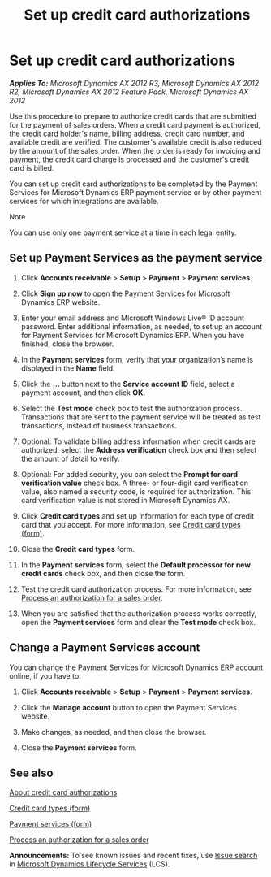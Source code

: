 ﻿---
title: Set up credit card authorizations
TOCTitle: Set up credit card authorizations
ms:assetid: fc467642-c6b1-47eb-8c4f-3db106e58046
ms:mtpsurl: https://technet.microsoft.com/en-us/library/Gg243306(v=AX.60)
ms:contentKeyID: 36060090
ms.date: 04/18/2014
mtps_version: v=AX.60
f1_keywords:
- Discover
- verification
- address
- capture
- authorization
- credit card
- authorizations
- authorize
- credit cards
- American Express
- AmEx
- MasterCard
- captures
- card value
- security code
- security codes
- Visa
- payment services
- payment service
---

# Set up credit card authorizations 


_**Applies To:** Microsoft Dynamics AX 2012 R3, Microsoft Dynamics AX 2012 R2, Microsoft Dynamics AX 2012 Feature Pack, Microsoft Dynamics AX 2012_

Use this procedure to prepare to authorize credit cards that are submitted for the payment of sales orders. When a credit card payment is authorized, the credit card holder's name, billing address, credit card number, and available credit are verified. The customer's available credit is also reduced by the amount of the sales order. When the order is ready for invoicing and payment, the credit card charge is processed and the customer's credit card is billed.

You can set up credit card authorizations to be completed by the Payment Services for Microsoft Dynamics ERP payment service or by other payment services for which integrations are available.


> [!NOTE]
> <P>You can use only one payment service at a time in each legal entity.</P>



## Set up Payment Services as the payment service

1.  Click **Accounts receivable** \> **Setup** \> **Payment** \> **Payment services**.

2.  Click **Sign up now** to open the Payment Services for Microsoft Dynamics ERP website.

3.  Enter your email address and Microsoft Windows Live® ID account password. Enter additional information, as needed, to set up an account for Payment Services for Microsoft Dynamics ERP. When you have finished, close the browser.

4.  In the **Payment services** form, verify that your organization’s name is displayed in the **Name** field.

5.  Click the **…** button next to the **Service account ID** field, select a payment account, and then click **OK**.

6.  Select the **Test mode** check box to test the authorization process. Transactions that are sent to the payment service will be treated as test transactions, instead of business transactions.

7.  Optional: To validate billing address information when credit cards are authorized, select the **Address verification** check box and then select the amount of detail to verify.

8.  Optional: For added security, you can select the **Prompt for card verification value** check box. A three- or four-digit card verification value, also named a security code, is required for authorization. This card verification value is not stored in Microsoft Dynamics AX.

9.  Click **Credit card types** and set up information for each type of credit card that you accept. For more information, see [Credit card types (form)](https://technet.microsoft.com/en-us/library/hh209565\(v=ax.60\)).

10. Close the **Credit card types** form.

11. In the **Payment services** form, select the **Default processor for new credit cards** check box, and then close the form.

12. Test the credit card authorization process. For more information, see [Process an authorization for a sales order](process-an-authorization-for-a-sales-order.md).

13. When you are satisfied that the authorization process works correctly, open the **Payment services** form and clear the **Test mode** check box.

## Change a Payment Services account

You can change the Payment Services for Microsoft Dynamics ERP account online, if you have to.

1.  Click **Accounts receivable** \> **Setup** \> **Payment** \> **Payment services**.

2.  Click the **Manage account** button to open the Payment Services website.

3.  Make changes, as needed, and then close the browser.

4.  Close the **Payment services** form.

## See also

[About credit card authorizations](about-credit-card-authorizations.md)

[Credit card types (form)](https://technet.microsoft.com/en-us/library/hh209565\(v=ax.60\))

[Payment services (form)](https://technet.microsoft.com/en-us/library/hh227622\(v=ax.60\))

[Process an authorization for a sales order](process-an-authorization-for-a-sales-order.md)

  
**Announcements:** To see known issues and recent fixes, use [Issue search](http://go.microsoft.com/fwlink/?linkid=389258) in [Microsoft Dynamics Lifecycle Services](http://go.microsoft.com/fwlink/?linkid=306505) (LCS).

